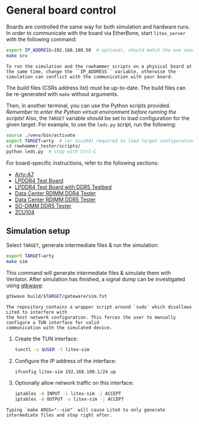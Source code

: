 # General board control

Boards are controlled the same way for both simulation and hardware runs.
In order to communicate with the board via EtherBone, start `litex_server` with the following command:

```sh
export IP_ADDRESS=192.168.100.50  # optional, should match the one used during build
make srv
```

```{warning}
To run the simulation and the rowhammer scripts on a physical board at the same time, change the ``IP_ADDRESS`` variable, otherwise the simulation can conflict with the communication with your board.
```

The build files (CSRs address list) must be up-to-date.
The build files can be re-generated with `make` without arguments.

Then, in another terminal, you can use the Python scripts provided.
*Remember to enter the Python virtual environment before running the scripts!*
Also, the `TARGET` variable should be set to load configuration for the given target.
For example, to use the `leds.py` script, run the following:

```sh
source ./venv/bin/activate
export TARGET=arty  # (or zcu104) required to load target configuration
cd rowhammer_tester/scripts/
python leds.py  # stop with Ctrl-C
```

For board-specific instructions, refer to the following sections:

* [Arty-A7](arty.md)
* [LPDDR4 Test Board](lpddr4_test_board.md)
* [LPDDR4 Test Board with DDR5 Testbed](lpddr4_test_board_with_ddr5_testbed.md)
* [Data Center RDIMM DDR4 Tester](data_center_rdimm_ddr4_tester.md)
* [Data Center RDIMM DDR5 Tester](data_center_rdimm_ddr5_tester.md)
* [SO-DIMM DDR5 Tester](so_dimm_ddr5_tester.md)
* [ZCU104](zcu104.md)

## Simulation setup

Select `TARGET`, generate intermediate files & run the simulation:

```sh
export TARGET=arty
make sim
```

This command will generate intermediate files & simulate them with Verilator.
After simulation has finished, a signal dump can be investigated using [gtkwave](http://gtkwave.sourceforge.net/):

```sh
gtkwave build/$TARGET/gateware/sim.fst
```

```{warning}
The repository contains a wrapper script around `sudo` which disallows LiteX to interfere with
the host network configuration. This forces the user to manually configure a TUN interface for valid
communication with the simulated device.
```

1. Create the TUN interface:

   ```sh
   tunctl -u $USER -t litex-sim
   ```

1. Configure the IP address of the interface:

   ```sh
   ifconfig litex-sim 192.168.100.1/24 up
   ```

1. Optionally allow network traffic on this interface:

   ```sh
   iptables -A INPUT -i litex-sim -j ACCEPT
   iptables -A OUTPUT -o litex-sim -j ACCEPT
   ```

```{note}
Typing `make ARGS="--sim"` will cause LiteX to only generate intermediate files and stop right after.
```

